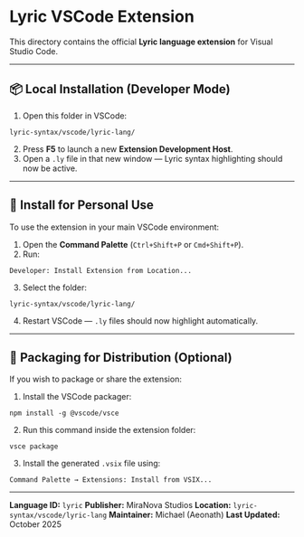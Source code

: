 # Lyric VSCode Extension

This directory contains the official **Lyric language extension** for Visual Studio Code.

---

## 📦 Local Installation (Developer Mode)

1. Open this folder in VSCode:

```
lyric-syntax/vscode/lyric-lang/
```

2. Press **F5** to launch a new **Extension Development Host**.
3. Open a `.ly` file in that new window — Lyric syntax highlighting should now be active.

---

## 🧩 Install for Personal Use

To use the extension in your main VSCode environment:

1. Open the **Command Palette** (`Ctrl+Shift+P` or `Cmd+Shift+P`).
2. Run:

```
Developer: Install Extension from Location...
```

3. Select the folder:

```
lyric-syntax/vscode/lyric-lang/
```
4. Restart VSCode — `.ly` files should now highlight automatically.

---

## 🚀 Packaging for Distribution (Optional)

If you wish to package or share the extension:

1. Install the VSCode packager:

```
npm install -g @vscode/vsce
```

2. Run this command inside the extension folder:


```
vsce package
```

3. Install the generated `.vsix` file using:


```
Command Palette → Extensions: Install from VSIX...
```


---

**Language ID:** `lyric`
**Publisher:** MiraNova Studios
**Location:** `lyric-syntax/vscode/lyric-lang`
**Maintainer:** Michael (Aeonath) 
**Last Updated:** October 2025


